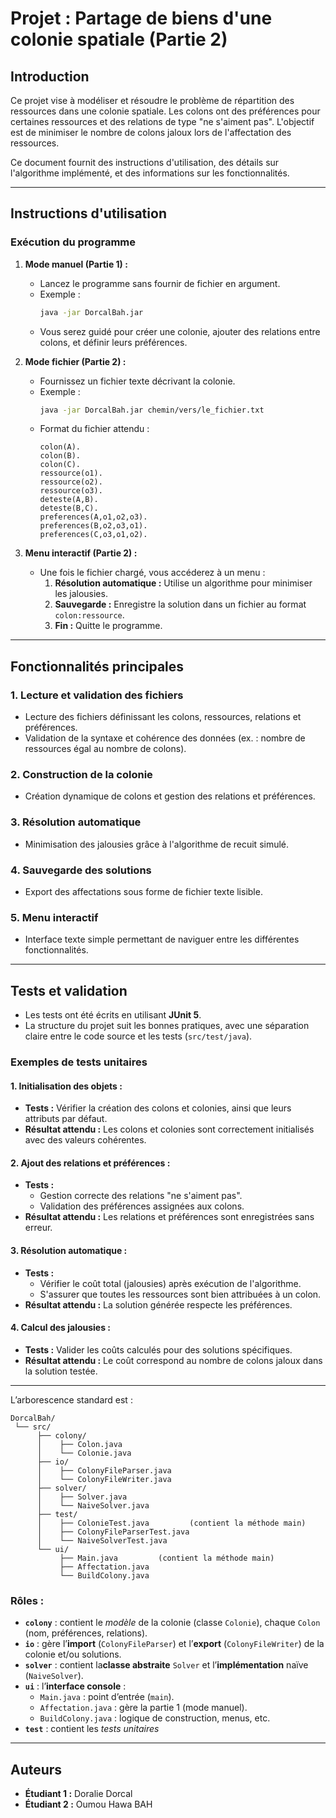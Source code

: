 
# Projet : Partage de biens d'une colonie spatiale (Partie 2)

## **Introduction**
Ce projet vise à modéliser et résoudre le problème de répartition des ressources dans une colonie spatiale. Les colons ont des préférences pour certaines ressources et des relations de type "ne s'aiment pas". L'objectif est de minimiser le nombre de colons jaloux lors de l'affectation des ressources.

Ce document fournit des instructions d'utilisation, des détails sur l'algorithme implémenté, et des informations sur les fonctionnalités.

---

## **Instructions d'utilisation**

### **Exécution du programme**
1. **Mode manuel (Partie 1) :**
   - Lancez le programme sans fournir de fichier en argument.
   - Exemple :
     ```bash
     java -jar DorcalBah.jar
     ```
   - Vous serez guidé pour créer une colonie, ajouter des relations entre colons, et définir leurs préférences.

2. **Mode fichier (Partie 2) :**
   - Fournissez un fichier texte décrivant la colonie.
   - Exemple :
     ```bash
     java -jar DorcalBah.jar chemin/vers/le_fichier.txt
     ```
   - Format du fichier attendu :
     ```text
     colon(A).
     colon(B).
     colon(C).
     ressource(o1).
     ressource(o2).
     ressource(o3).
     deteste(A,B).
     deteste(B,C).
     preferences(A,o1,o2,o3).
     preferences(B,o2,o3,o1).
     preferences(C,o3,o1,o2).
     ```

3. **Menu interactif (Partie 2) :**
   - Une fois le fichier chargé, vous accéderez à un menu :
     1. **Résolution automatique :** Utilise un algorithme pour minimiser les jalousies.
     2. **Sauvegarde :** Enregistre la solution dans un fichier au format `colon:ressource`.
     3. **Fin :** Quitte le programme.



---

## **Fonctionnalités principales**

### **1. Lecture et validation des fichiers**
- Lecture des fichiers définissant les colons, ressources, relations et préférences.
- Validation de la syntaxe et cohérence des données (ex. : nombre de ressources égal au nombre de colons).

### **2. Construction de la colonie**
- Création dynamique de colons et gestion des relations et préférences.

### **3. Résolution automatique**
- Minimisation des jalousies grâce à l'algorithme de recuit simulé.

### **4. Sauvegarde des solutions**
- Export des affectations sous forme de fichier texte lisible.

### **5. Menu interactif**
- Interface texte simple permettant de naviguer entre les différentes fonctionnalités.

---

## **Tests et validation**
- Les tests ont été écrits en utilisant **JUnit 5**.
- La structure du projet suit les bonnes pratiques, avec une séparation claire entre le code source et les tests (`src/test/java`).

### **Exemples de tests unitaires**

#### 1. Initialisation des objets :
- **Tests :** Vérifier la création des colons et colonies, ainsi que leurs attributs par défaut.
- **Résultat attendu :** Les colons et colonies sont correctement initialisés avec des valeurs cohérentes.

#### 2. Ajout des relations et préférences :
- **Tests :**
  - Gestion correcte des relations "ne s'aiment pas".
  - Validation des préférences assignées aux colons.
- **Résultat attendu :** Les relations et préférences sont enregistrées sans erreur.

#### 3. Résolution automatique :
- **Tests :**
  - Vérifier le coût total (jalousies)  après exécution de l'algorithme.
  - S'assurer que toutes les ressources sont bien attribuées à un colon.
- **Résultat attendu :** La solution générée respecte les préférences.

#### 4. Calcul des jalousies :
- **Tests :** Valider les coûts calculés pour des solutions spécifiques.
- **Résultat attendu :** Le coût correspond au nombre de colons jaloux dans la solution testée.



---


L’arborescence standard est :

```
DorcalBah/
 └── src/
      ├── colony/
      │    ├── Colon.java  
      │    └── Colonie.java
      ├── io/
      │    ├── ColonyFileParser.java
      │    └── ColonyFileWriter.java
      ├── solver/
      │    ├── Solver.java
      │    └── NaiveSolver.java
      ├── test/
      │    ├── ColonieTest.java         (contient la méthode main)
      │    ├── ColonyFileParserTest.java
      │    └── NaiveSolverTest.java
      └── ui/
           ├── Main.java         (contient la méthode main)
           ├── Affectation.java
           └── BuildColony.java
```

### **Rôles** :

- **`colony`** : contient le *modèle* de la colonie (classe `Colonie`), chaque `Colon` (nom, préférences, relations).  
- **`io`** : gère l’**import** (`ColonyFileParser`) et l’**export** (`ColonyFileWriter`) de la colonie et/ou solutions.  
- **`solver`** : contient la**classe abstraite** `Solver` et l’**implémentation** naïve (`NaiveSolver`).  
- **`ui`** : l’**interface console** :  
  - `Main.java` : point d’entrée (`main`).  
  - `Affectation.java` : gère la partie 1 (mode manuel).  
  - `BuildColony.java` : logique de construction, menus, etc.
- **`test`** : contient les *tests unitaires*


---

## **Auteurs**
- **Étudiant 1 :** Doralie Dorcal
- **Étudiant 2 :** Oumou Hawa BAH





